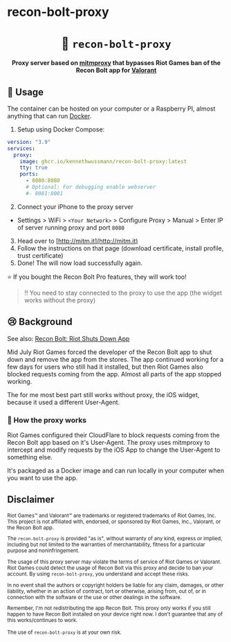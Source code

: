 # recon-bolt-proxy

<div align="center">
  <h1>🏹 <code>recon-bolt-proxy</code></h1>
  <p>
    <strong>Proxy server based on <a href="https://mitmproxy.org/">mitmproxy</a> that bypasses Riot Games ban of the Recon Bolt app for <a href="https://playvalorant.com/">Valorant</a></strong>
  </p>
</div>

## 🚢 Usage

The container can be hosted on your computer or a Raspberry PI, almost anything that can run [Docker](https://www.docker.com/).

1. Setup using Docker Compose:

```YAML
version: "3.9"
services:
  proxy:
    image: ghcr.io/kennethwussmann/recon-bolt-proxy:latest
    tty: true
    ports:
      - 8080:8080
      # Optional: For debugging enable webserver
      #- 8081:8081
```

2. Connect your iPhone to the proxy server

- Settings > WiFi > `<Your Network>` > Configure Proxy > Manual > Enter IP of server running proxy and port `8080`

3. Head over to [http://mitm.it](http://mitm.it)
4. Follow the instructions on that page (download certificate, install profile, trust certificate)
5. Done! The will now load successfully again.

⭐ If you bought the Recon Bolt Pro features, they will work too!

> ‼️ You need to stay connected to the proxy to use the app (the widget works without the proxy)

## 😢 Background

See also: [Recon Bolt: Riot Shuts Down App](https://earlygame.com/valorant/bye-bye-recon-bolt-riot-shuts-down-app-due-to-instalocking)

Mid July Riot Games forced the developer of the Recon Bolt app to shut down and remove the app from the stores.
The app continued working for a few days for users who still had it installed, but then Riot Games also blocked requests coming from the app. Almost all parts of the app stopped working.

The for me most best part still works without proxy, the iOS widget, because it used a different User-Agent.

### 🔮 How the proxy works

Riot Games configured their CloudFlare to block requests coming from the Recon Bolt app based on it's User-Agent. The proxy uses mitmproxy to intercept and modify requests by the iOS App to change the User-Agent to something else.

It's packaged as a Docker image and can run locally in your computer when you want to use the app.

## Disclaimer

<small>
Riot Games™ and Valorant™ are trademarks or registered trademarks of Riot Games, Inc. This project is not affiliated with, endorsed, or sponsored by Riot Games, Inc., Valorant, or the Recon Bolt app.

The `recon-bolt-proxy` is provided "as is", without warranty of any kind, express or implied, including but not limited to the warranties of merchantability, fitness for a particular purpose and noninfringement.

The usage of this proxy server may violate the terms of service of Riot Games or Valorant. Riot Games could detect the usage of Recon Bolt via this proxy and decide to ban your account. By using `recon-bolt-proxy`, you understand and accept these risks.

In no event shall the authors or copyright holders be liable for any claim, damages, or other liability, whether in an action of contract, tort or otherwise, arising from, out of, or in connection with the software or the use or other dealings in the software.

Remember, I'm not redistributing the app Recon Bolt. This proxy only works if you still happen to have Recon Bolt installed on your device right now. I don't guarantee that any of this works/continues to work.

The use of `recon-bolt-proxy` is at your own risk.
</small>
